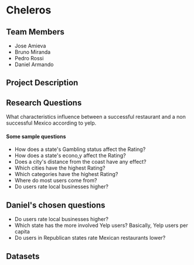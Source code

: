 <h1> Cheleros </h1>

<h2>Team Members</h2>
<ul>
  <li>Jose Amieva</li>
  <li>Bruno Miranda</li>
  <li>Pedro Rossi</li>
  <li>Daniel Armando</li>
</ul>



<h2> Project Description </h2>
<p></p>

<h2> Research Questions </h2>
<p> What characteristics influence between a successful restaurant and a non successful Mexico according to yelp.</p>

<h4>Some sample questions</h4>
<ul>
  <li>How does a state's Gambling status affect the Rating?</li>
  <li>How does a state's econo,y affect the Rating?</li>
  <li>Does a city's distance from the coast have any effect?</li>
  <li>Which cities have the highest Rating?</li>
  <li>Which categories have the highest Rating?</li>
  <li>Where do most users come from?</li>
  <li>Do users rate local businesses higher?</li>
</ul>

<h2>Daniel's chosen questions</h2>
<ul>
  <li>Do users rate local businesses higher?</li>
  <li>Which state has the more involved Yelp users? Basically, Yelp users per capita</li>
  <li>Do users in Republican states rate Mexican restaurants lower?</li>
</ul>


<h2> Datasets </h2>

